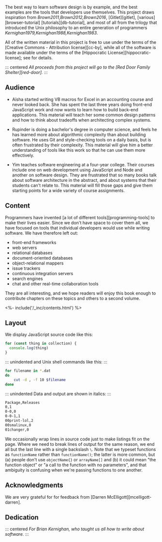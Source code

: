 ---
---

The best way to learn software design is by example,
and the best examples are the tools that developers use themselves.
This project draws inspiration from <cite>Brown2011,Brown2012,Brown2016</cite>,
[Gitlet][gitlet],
[various][browser-tutorial] [tutorials][db-tutorial],
and most of all from
the trilogy that introduced the Unix philosophy to an entire generation of programmers
<cite>Kernighan1979,Kernighan1988,Kernighan1983</cite>.

All of the written material in this project is free to use
under the terms of the [Creative Commons - Attribution license][cc-by],
while all of the software is made available under the terms of
the [Hippocratic License][hippocratic-license];
see <xref key="license"></xref> for details.

::: centered
*All proceeds from this project will go to the [Red Door Family Shelter][red-door].*
:::

## Audience

-   Aïsha started writing VB macros for Excel in an accounting course and never looked back.
    She has spent the last three years doing front-end JavaScript work
    and now wants to learn how to build back-end applications.
    This material will teach her some common design patterns
    and how to think about tradeoffs when architecting complex systems.

-   Rupinder is doing a bachelor's degree in computer science,
    and feels he has learned more about algorithmic complexity than about building software.
    He uses Git and style-checking tools on a daily basis,
    but is often frustrated by their complexity.
    This material will give him a better understanding of tools like this work
    so that he can use them more effectively.

-   Yim teaches software engineering at a four-year college.
    Their courses include one on web development using JavaScript and Node
    and another on software design.
    They are frustrated that so many books talk about software architecture in the abstract,
    and about systems that their students can't relate to.
    This material will fill those gaps
    and give them starting points for a wide variety of course assignments.

## Content

Programmers have invented [a lot of different tools][programming-tools]
to make their lives easier.
Since we don't have space to cover them all,
we have focused on tools that individual developers would use while writing software.
We have therefore left out:

-   front-end frameworks
-   web servers
-   relational databases
-   document-oriented databases
-   object-relational mappers
-   issue trackers
-   continuous integration servers
-   search engines
-   chat and other real-time collaboration tools

They are all interesting,
and we hope readers will enjoy this book enough
to contribute chapters on these topics and others
to a second volume.

<div class="html-only">
<%- include('/_inc/contents.html') %>
</div>

## Layout

We display JavaScript source code like this:

```js
for (const thing in collection) {
  console.log(thing)
}
```

::: unindented
and Unix shell commands like this:
:::

```sh
for filename in *.dat
do
    cut -d , -f 10 $filename
done
```

::: unindented
Data and output are shown in italics:
:::

```txt
Package,Releases
0,1
0-0,0
0-0-1,1
00print-lol,2
00smalinux,0
01changer,0
```

We occasionally wrap lines in source code just to make listings fit on the page.
Where we need to break lines of output for the same reason,
we end all but the last line with a single backslash `\`.
Note that we typeset functions as `functionName` rather than `functionName()`;
the latter is more common,
but (a) people don't use `objectName{}` or `arrayName[]`
and (b) it could mean "the function object" or "a call to the function with no parameters",
and that ambiguity is confusing when we're passing functions to one another.

## Acknowledgments

We are very grateful for for feedback from [Darren McElligott][mcelligott-darren].

## Dedication

::: centered
*For Brian Kernighan, who taught us all how to write about software.*
:::
